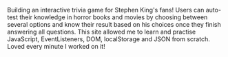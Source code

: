 Building an interactive trivia game for Stephen King's fans!
Users can auto-test their knowledge in horror books and movies by choosing between several options and
know their result based on his choices once they finish answering all questions.
This site allowed me to learn and practise JavaScript, EventListeners, DOM, localStorage and JSON from scratch.
Loved every minute I worked on it!
